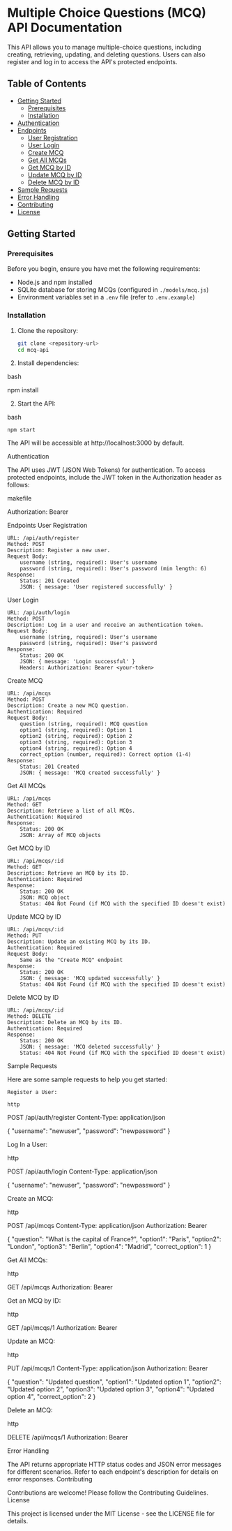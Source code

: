 # Multiple Choice Questions (MCQ) API Documentation

This API allows you to manage multiple-choice questions, including creating, retrieving, updating, and deleting questions. Users can also register and log in to access the API's protected endpoints.

## Table of Contents

- [Getting Started](#getting-started)
  - [Prerequisites](#prerequisites)
  - [Installation](#installation)
- [Authentication](#authentication)
- [Endpoints](#endpoints)
  - [User Registration](#user-registration)
  - [User Login](#user-login)
  - [Create MCQ](#create-mcq)
  - [Get All MCQs](#get-all-mcqs)
  - [Get MCQ by ID](#get-mcq-by-id)
  - [Update MCQ by ID](#update-mcq-by-id)
  - [Delete MCQ by ID](#delete-mcq-by-id)
- [Sample Requests](#sample-requests)
- [Error Handling](#error-handling)
- [Contributing](#contributing)
- [License](#license)

## Getting Started

### Prerequisites

Before you begin, ensure you have met the following requirements:

- Node.js and npm installed
- SQLite database for storing MCQs (configured in `./models/mcq.js`)
- Environment variables set in a `.env` file (refer to `.env.example`)

### Installation

1. Clone the repository:

   ```bash
   git clone <repository-url>
   cd mcq-api


1. Install dependencies:

bash

npm install

2. Start the API:

bash

    npm start

The API will be accessible at http://localhost:3000 by default.


Authentication

The API uses JWT (JSON Web Tokens) for authentication. To access protected endpoints, include the JWT token in the Authorization header as follows:

makefile

Authorization: Bearer <your-token>

Endpoints
User Registration

    URL: /api/auth/register
    Method: POST
    Description: Register a new user.
    Request Body:
        username (string, required): User's username
        password (string, required): User's password (min length: 6)
    Response:
        Status: 201 Created
        JSON: { message: 'User registered successfully' }

User Login

    URL: /api/auth/login
    Method: POST
    Description: Log in a user and receive an authentication token.
    Request Body:
        username (string, required): User's username
        password (string, required): User's password
    Response:
        Status: 200 OK
        JSON: { message: 'Login successful' }
        Headers: Authorization: Bearer <your-token>

Create MCQ

    URL: /api/mcqs
    Method: POST
    Description: Create a new MCQ question.
    Authentication: Required
    Request Body:
        question (string, required): MCQ question
        option1 (string, required): Option 1
        option2 (string, required): Option 2
        option3 (string, required): Option 3
        option4 (string, required): Option 4
        correct_option (number, required): Correct option (1-4)
    Response:
        Status: 201 Created
        JSON: { message: 'MCQ created successfully' }

Get All MCQs

    URL: /api/mcqs
    Method: GET
    Description: Retrieve a list of all MCQs.
    Authentication: Required
    Response:
        Status: 200 OK
        JSON: Array of MCQ objects

Get MCQ by ID

    URL: /api/mcqs/:id
    Method: GET
    Description: Retrieve an MCQ by its ID.
    Authentication: Required
    Response:
        Status: 200 OK
        JSON: MCQ object
        Status: 404 Not Found (if MCQ with the specified ID doesn't exist)

Update MCQ by ID

    URL: /api/mcqs/:id
    Method: PUT
    Description: Update an existing MCQ by its ID.
    Authentication: Required
    Request Body:
        Same as the "Create MCQ" endpoint
    Response:
        Status: 200 OK
        JSON: { message: 'MCQ updated successfully' }
        Status: 404 Not Found (if MCQ with the specified ID doesn't exist)

Delete MCQ by ID

    URL: /api/mcqs/:id
    Method: DELETE
    Description: Delete an MCQ by its ID.
    Authentication: Required
    Response:
        Status: 200 OK
        JSON: { message: 'MCQ deleted successfully' }
        Status: 404 Not Found (if MCQ with the specified ID doesn't exist)


Sample Requests

Here are some sample requests to help you get started:

    Register a User:

    http

POST /api/auth/register
Content-Type: application/json

{
  "username": "newuser",
  "password": "newpassword"
}

Log In a User:

http

POST /api/auth/login
Content-Type: application/json

{
  "username": "newuser",
  "password": "newpassword"
}

Create an MCQ:

http

POST /api/mcqs
Content-Type: application/json
Authorization: Bearer <your-token>

{
  "question": "What is the capital of France?",
  "option1": "Paris",
  "option2": "London",
  "option3": "Berlin",
  "option4": "Madrid",
  "correct_option": 1
}

Get All MCQs:

http

GET /api/mcqs
Authorization: Bearer <your-token>

Get an MCQ by ID:

http

GET /api/mcqs/1
Authorization: Bearer <your-token>

Update an MCQ:

http

PUT /api/mcqs/1
Content-Type: application/json
Authorization: Bearer <your-token>

{
  "question": "Updated question",
  "option1": "Updated option 1",
  "option2": "Updated option 2",
  "option3": "Updated option 3",
  "option4": "Updated option 4",
  "correct_option": 2
}

Delete an MCQ:

http

DELETE /api/mcqs/1
Authorization: Bearer <your-token>

Error Handling

The API returns appropriate HTTP status codes and JSON error messages for different scenarios. Refer to each endpoint's description for details on error responses.
Contributing

Contributions are welcome! Please follow the Contributing Guidelines.
License

This project is licensed under the MIT License - see the LICENSE file for details.

